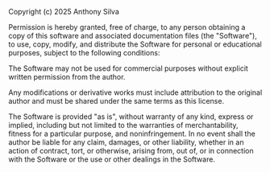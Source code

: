 Copyright (c) 2025 Anthony Silva

Permission is hereby granted, free of charge, to any person obtaining a copy of this software and associated documentation files (the "Software"), to use, copy, modify, and distribute the Software for personal or educational purposes, subject to the following conditions:

The Software may not be used for commercial purposes without explicit written permission from the author.

Any modifications or derivative works must include attribution to the original author and must be shared under the same terms as this license.

The Software is provided "as is", without warranty of any kind, express or implied, including but not limited to the warranties of merchantability, fitness for a particular purpose, and noninfringement. In no event shall the author be liable for any claim, damages, or other liability, whether in an action of contract, tort, or otherwise, arising from, out of, or in connection with the Software or the use or other dealings in the Software.